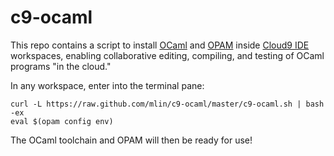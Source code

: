 c9-ocaml
========

This repo contains a script to install [OCaml](http://ocaml.org/) and [OPAM](http://opam.ocamlpro.com/) inside [Cloud9 IDE](https://c9.io/) workspaces, enabling collaborative editing, compiling, and testing of OCaml programs "in the cloud."

In any workspace, enter into the terminal pane:

````
curl -L https://raw.github.com/mlin/c9-ocaml/master/c9-ocaml.sh | bash -ex
eval $(opam config env)
````

The OCaml toolchain and OPAM will then be ready for use!
